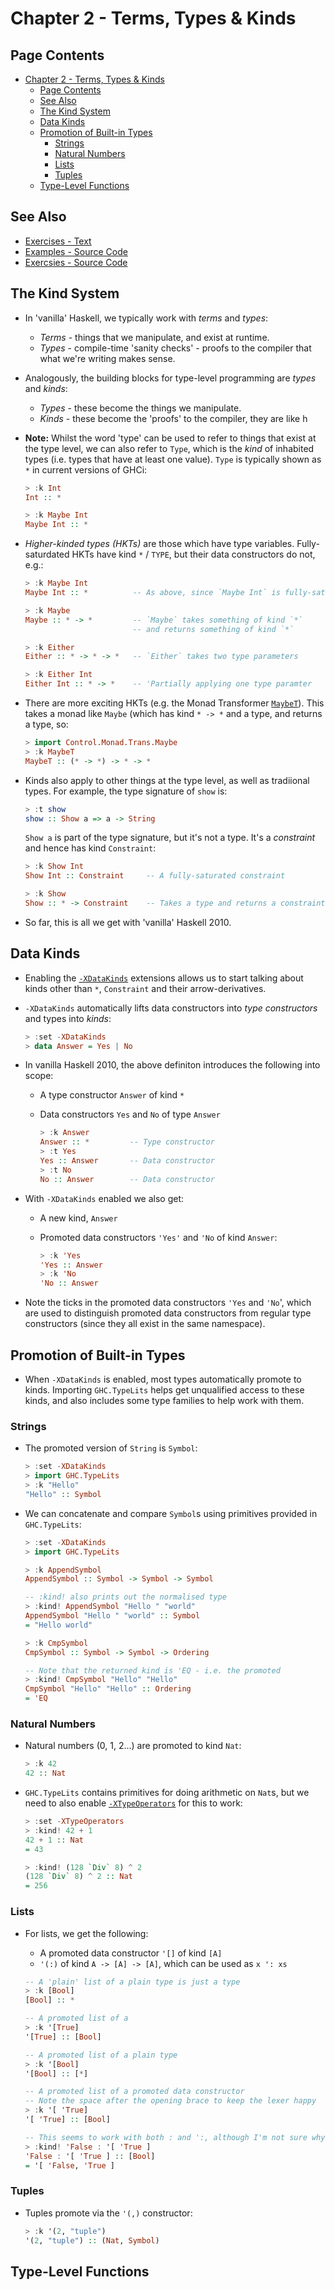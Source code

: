 # Chapter 2 - Terms, Types & Kinds

## Page Contents
- [Chapter 2 - Terms, Types & Kinds](#chapter-2---terms-types--kinds)
  - [Page Contents](#page-contents)
  - [See Also](#see-also)
  - [The Kind System](#the-kind-system)
  - [Data Kinds](#data-kinds)
  - [Promotion of Built-in Types](#promotion-of-built-in-types)
    - [Strings](#strings)
    - [Natural Numbers](#natural-numbers)
    - [Lists](#lists)
    - [Tuples](#tuples)
  - [Type-Level Functions](#type-level-functions)


## See Also

- [Exercises - Text](Exercises.md)
- [Examples - Source Code](Examples.hs)
- [Exercsies - Source Code](Exercises.hs)


## The Kind System

- In 'vanilla' Haskell, we typically work with _terms_ and _types_:
  - _Terms_ - things that we manipulate, and exist at runtime.
  - _Types_ - compile-time 'sanity checks' - proofs to the compiler that what
    we're writing makes sense.

- Analogously, the building blocks for type-level programming are _types_ and
_kinds_:
    - _Types_ - these become the things we manipulate.
    - _Kinds_ - these become the 'proofs' to the compiler, they are like h

- **Note:** Whilst the word 'type' can be used to refer to things that exist at
the type level, we can also refer to `Type`, which is the _kind_  of
inhabited types (i.e. types that have at least one value).   `Type` is
typically shown as `*` in current versions of GHCi:

    ```haskell
    > :k Int
    Int :: *

    > :k Maybe Int
    Maybe Int :: *
    ```

- _Higher-kinded types (HKTs)_ are those which have type variables.
Fully-saturdated HKTs have kind `*` / `TYPE`, but their data constructors do
not, e.g.:

    ```haskell
    > :k Maybe Int
    Maybe Int :: *          -- As above, since `Maybe Int` is fully-saturated

    > :k Maybe
    Maybe :: * -> *         -- `Maybe` takes something of kind `*`
                            -- and returns something of kind `*`

    > :k Either
    Either :: * -> * -> *   -- `Either` takes two type parameters

    > :k Either Int
    Either Int :: * -> *    -- 'Partially applying one type paramter
    ```

- There are more exciting HKTs (e.g. the Monad Transformer [`MaybeT`](http://hackage.haskell.org/package/transformers-0.5.6.2/docs/Control-Monad-Trans-Maybe.html#t:MaybeT)).  This takes a monad like `Maybe`
(which has kind `* -> *` and a type, and returns a type, so:

    ```haskell
    > import Control.Monad.Trans.Maybe
    > :k MaybeT
    MaybeT :: (* -> *) -> * -> *
    ```

- Kinds also apply to other things at the type level, as well as tradiional
types.  For example, the type signature of `show` is:

    ```haskell
    > :t show
    show :: Show a => a -> String
    ```

    `Show a` is part of the type signature, but it's not a type.  It's a
    _constraint_ and hence has kind `Constraint`:

    ```haskell
    > :k Show Int
    Show Int :: Constraint     -- A fully-saturated constraint

    > :k Show
    Show :: * -> Constraint    -- Takes a type and returns a constraint
    ```

- So far, this is all we get with 'vanilla' Haskell 2010.


## Data Kinds

- Enabling the [`-XDataKinds`](https://downloads.haskell.org/~ghc/latest/docs/html/users_guide/glasgow_exts.html#datatype-promotion) extensions allows us to start talking about kinds other than `*`, `Constraint` and their arrow-derivatives.

- `-XDataKinds` automatically lifts data constructors into _type constructors_
and types into _kinds_:

    ```haskell
    > :set -XDataKinds
    > data Answer = Yes | No
    ```

- In vanilla Haskell 2010, the above definiton introduces the following into
scope:
  - A type constructor `Answer` of kind `*`
  - Data constructors `Yes` and `No` of type `Answer`

    ```haskell
    > :k Answer
    Answer :: *         -- Type constructor
    > :t Yes
    Yes :: Answer       -- Data constructor
    > :t No
    No :: Answer        -- Data constructor
    ```

- With `-XDataKinds` enabled we also get:
  - A new kind, `Answer`
  - Promoted data constructors `'Yes'` and `'No` of kind `Answer`:

    ```haskell
    > :k 'Yes
    'Yes :: Answer
    > :k 'No
    'No :: Answer
    ```

- Note the ticks in the promoted data constructors `'Yes` and `'No`', which are
used to distinguish promoted data constructors from regular type constructors
(since they all exist in the same namespace).


## Promotion of Built-in Types

- When `-XDataKinds` is enabled, most types automatically promote to kinds.
Importing `GHC.TypeLits` helps get unqualified access to these kinds, and
also includes some type families to help work with them.


### Strings

- The promoted version of `String` is `Symbol`:

    ```haskell
    > :set -XDataKinds
    > import GHC.TypeLits
    > :k "Hello"
    "Hello" :: Symbol
    ```

- We can concatenate and compare `Symbol`s using primitives provided in
`GHC.TypeLits`:

    ```haskell
    > :set -XDataKinds
    > import GHC.TypeLits

    > :k AppendSymbol
    AppendSymbol :: Symbol -> Symbol -> Symbol

    -- :kind! also prints out the normalised type
    > :kind! AppendSymbol "Hello " "world"
    AppendSymbol "Hello " "world" :: Symbol
    = "Hello world"

    > :k CmpSymbol
    CmpSymbol :: Symbol -> Symbol -> Ordering

    -- Note that the returned kind is 'EQ - i.e. the promoted
    > :kind! CmpSymbol "Hello" "Hello"
    CmpSymbol "Hello" "Hello" :: Ordering
    = 'EQ
    ```


### Natural Numbers

- Natural numbers (0, 1, 2...) are promoted to kind `Nat`:

    ```haskell
    > :k 42
    42 :: Nat
    ```

- `GHC.TypeLits` contains primitives for doing arithmetic on `Nat`s, but we
need to also enable [`-XTypeOperators`](https://downloads.haskell.org/~ghc/latest/docs/html/users_guide/glasgow_exts.html#type-operators) for this to work:

    ```haskell
    > :set -XTypeOperators
    > :kind! 42 + 1
    42 + 1 :: Nat
    = 43

    > :kind! (128 `Div` 8) ^ 2
    (128 `Div` 8) ^ 2 :: Nat
    = 256
    ```


### Lists

- For lists, we get the following:
  -  A promoted data constructor `'[]` of kind `[A]`
  -  `'(:)` of kind `A -> [A] -> [A]`, which can be used as `x ': xs`


    ```haskell
    -- A 'plain' list of a plain type is just a type
    > :k [Bool]
    [Bool] :: *

    -- A promoted list of a
    > :k '[True]
    '[True] :: [Bool]

    -- A promoted list of a plain type
    > :k '[Bool]
    '[Bool] :: [*]

    -- A promoted list of a promoted data constructor
    -- Note the space after the opening brace to keep the lexer happy
    > :k '[ 'True]
    '[ 'True] :: [Bool]

    -- This seems to work with both : and ':, although I'm not sure why
    > :kind! 'False : '[ 'True ]
    'False : '[ 'True ] :: [Bool]
    = '[ 'False, 'True ]
    ```


### Tuples

- Tuples promote via the `'(,)` constructor:

    ```haskell
    > :k '(2, "tuple")
    '(2, "tuple") :: (Nat, Symbol)
    ```


## Type-Level Functions